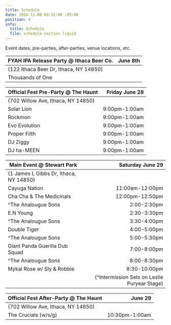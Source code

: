 ```yaml
---
title: Schedule
date: 2018-11-08 09:52:00 -05:00
position: 4
info:
  title: Schedule
  file: schedule-section.liquid
---
```


Event dates, pre-parties, after-parties, venue locations, etc.

| FYAH IPA Release Party @ Ithaca Beer Co.| June 8th |
|-------------------------------------|--------:|
| (122 Ithaca Beer Dr, Ithaca, NY 14850)  |         |
| Thousands of One                        |         |


| Official Fest Pre-Party @ The Haunt                                                                  | Friday June 28 |
|--------------------------------------|--------:|
| (702 Willow Ave, Ithaca, NY 14850) |         |
| Solar Lion   |   9:00pm-1:00am      |
| Rockmon |  9:00pm-1:00am        |
| Evo Evolution| 9:00pm-1:00am        |
| Proper Filth     |    9:00pm-1:00am     |
| DJ Ziggy    |   9:00pm-1:00am      |
| DJ ha-MEEN     |  9:00pm-1:00am       |


| Main Event @ Stewart Park    | Saturday June 29 |
|-------------------------------------|--------:|
| (1 James L Gibbs Dr, Ithaca, NY 14850)  |         |
| Cayuga Nation     | 11:00am-12:00pm|      
| Cha Cha & The Medicinals | 12:00pm-12:50pm |     
| ^The Analougue Sons   | 2:00-2:30pm        |   
| E.N Young | 2:30-3:30pm    |         
| ^The Analougue Sons | 3:30-4:00pm| 
| Double Tiger  | 4:00-5:00pm     |    
| ^The Analougue Sons | 5:00-5:30pm    | 
| Giant Panda Guerilla Dub Squad |7:00-8:00pm |  
| ^The Analougue Sons  | 8:00-8:30pm         |   
| Mykal Rose w/ Sly & Robbie |8:30-10:00pm | 
|  | (^Intermission Sets on Leslie Puryear Stage)  | 


| Official Fest After-Party @ The Haunt                                                                  | June 29 |
|--------------------------------------|--------:|
| (702 Willow Ave, Ithaca, NY 14850)  |         |
| The Crucials (w/s/g) |    10:30pm-1:00am      |